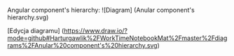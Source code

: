 Angular component's hierarchy:
![Diagram]
(Anular component's hierarchy.svg)


[Edycja diagramu]
(https://www.draw.io/?mode=github#Harturgawlik%2FWorkTimeNotebookMat%2Fmaster%2Fdiagrams%2FAnular%20component's%20hierarchy.svg)
